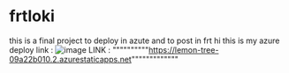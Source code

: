# frtloki
this is a final project to deploy in azute and to post in frt
hi
this is my azure deploy link : ![image](https://user-images.githubusercontent.com/94046664/203497756-f6a7fef6-6f2a-494c-ac50-6553a084d31a.png)
LINK : """"""""""https://lemon-tree-09a22b010.2.azurestaticapps.net"""""""""""""
